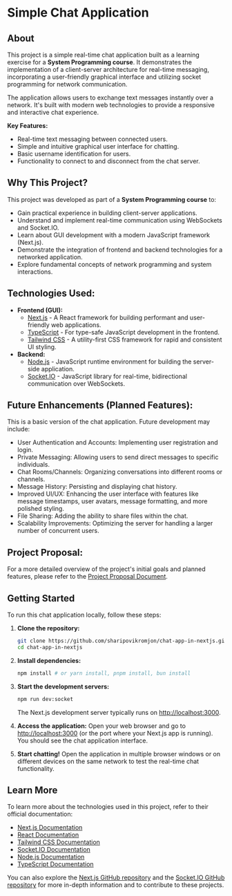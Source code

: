 # Simple Chat Application

## About

This project is a simple real-time chat application built as a learning exercise for a **System Programming course**. It demonstrates the implementation of a client-server architecture for real-time messaging, incorporating a user-friendly graphical interface and utilizing socket programming for network communication.

The application allows users to exchange text messages instantly over a network. It's built with modern web technologies to provide a responsive and interactive chat experience.

**Key Features:**

- Real-time text messaging between connected users.
- Simple and intuitive graphical user interface for chatting.
- Basic username identification for users.
- Functionality to connect to and disconnect from the chat server.

## Why This Project?

This project was developed as part of a **System Programming course** to:

- Gain practical experience in building client-server applications.
- Understand and implement real-time communication using WebSockets and Socket.IO.
- Learn about GUI development with a modern JavaScript framework (Next.js).
- Demonstrate the integration of frontend and backend technologies for a networked application.
- Explore fundamental concepts of network programming and system interactions.

## Technologies Used:

- **Frontend (GUI):**
  - [Next.js](https://nextjs.org) - A React framework for building performant and user-friendly web applications.
  - [TypeScript](https://www.typescriptlang.org/) - For type-safe JavaScript development in the frontend.
  - [Tailwind CSS](https://tailwindcss.com) - A utility-first CSS framework for rapid and consistent UI styling.
- **Backend:**
  - [Node.js](https://nodejs.org) - JavaScript runtime environment for building the server-side application.
  - [Socket.IO](https://socket.io) - JavaScript library for real-time, bidirectional communication over WebSockets.

## Future Enhancements (Planned Features):

This is a basic version of the chat application. Future development may include:

- User Authentication and Accounts: Implementing user registration and login.
- Private Messaging: Allowing users to send direct messages to specific individuals.
- Chat Rooms/Channels: Organizing conversations into different rooms or channels.
- Message History: Persisting and displaying chat history.
- Improved UI/UX: Enhancing the user interface with features like message timestamps, user avatars, message formatting, and more polished styling.
- File Sharing: Adding the ability to share files within the chat.
- Scalability Improvements: Optimizing the server for handling a larger number of concurrent users.

## Project Proposal:

For a more detailed overview of the project's initial goals and planned features, please refer to the [Project Proposal Document](./Project-Proposal_%20Simple-Chat-Application.pdf).

## Getting Started

To run this chat application locally, follow these steps:

1. **Clone the repository:**

    ```sh
    git clone https://github.com/sharipovikromjon/chat-app-in-nextjs.git
    cd chat-app-in-nextjs
    ```

2. **Install dependencies:**

    ```sh
    npm install # or yarn install, pnpm install, bun install
    ```

3. **Start the development servers:**

    ```sh
    npm run dev:socket
    ```

    The Next.js development server typically runs on [http://localhost:3000](http://localhost:3000).

4. **Access the application:** Open your web browser and go to [http://localhost:3000](http://localhost:3000) (or the port where your Next.js app is running). You should see the chat application interface.

5. **Start chatting!** Open the application in multiple browser windows or on different devices on the same network to test the real-time chat functionality.

## Learn More

To learn more about the technologies used in this project, refer to their official documentation:

- [Next.js Documentation](https://nextjs.org/docs)
- [React Documentation](https://reactjs.org/docs)
- [Tailwind CSS Documentation](https://tailwindcss.com/docs)
- [Socket.IO Documentation](https://socket.io/docs/)
- [Node.js Documentation](https://nodejs.org/en/docs/)
- [TypeScript Documentation](https://www.typescriptlang.org/docs/)

You can also explore the [Next.js GitHub repository](https://github.com/vercel/next.js) and the [Socket.IO GitHub repository](https://github.com/socketio/socket.io) for more in-depth information and to contribute to these projects.